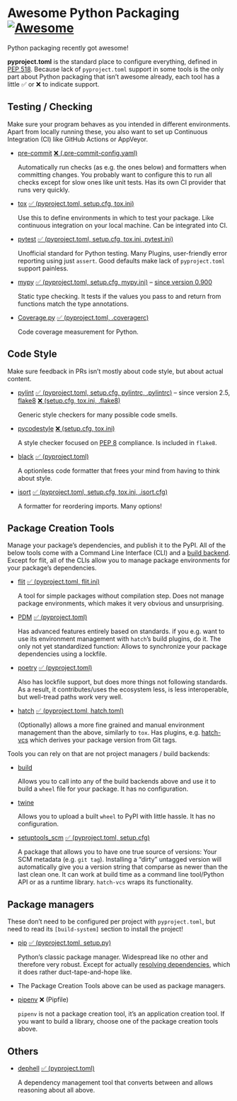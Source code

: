# Awesome Python Packaging [![Awesome](https://awesome.re/badge.svg)](https://awesome.re)

Python packaging recently got awesome!

**pyproject.toml** is the standard place to configure everything,
defined in [PEP 518](https://www.python.org/dev/peps/pep-0518).
Because lack of `pyproject.toml` support in some tools
is the only part about Python packaging that isn’t awesome already,
each tool has a little ✅ or ❌ to indicate support.

## Testing / Checking

Make sure your program behaves as you intended in different environments.
Apart from locally running these, you also want to set up Continuous Integration (CI) like GitHub Actions or AppVeyor.

- [pre-commit](https://pre-commit.com/)
  [❌ (.pre-commit-config.yaml)](https://github.com/pre-commit/pre-commit/issues/1165)

  Automatically run checks (as e.g. the ones below) and formatters when committing changes.
  You probably want to configure this to run all checks except for slow ones like unit tests.
  Has its own CI provider that runs very quickly.

- [tox](https://tox.readthedocs.io/)
  [✅ (pyproject.toml, setup.cfg, tox.ini)](https://tox.readthedocs.io/en/latest/example/basic.html#pyproject-toml-tox-legacy-ini)

  Use this to define environments in which to test your package.
  Like continuous integration on your local machine.
  Can be integrated into CI.

- [pytest](https://pytest.org/)
  [✅ (pyproject.toml, setup.cfg, tox.ini, pytest.ini)](https://docs.pytest.org/en/stable/customize.html#pyproject-toml)

  Unofficial standard for Python testing.
  Many Plugins, user-friendly error reporting using just `assert`.
  Good defaults make lack of `pyproject.toml` support painless.

- [mypy](http://mypy-lang.org/)
  [✅ (pyproject.toml, setup.cfg, mypy.ini)](https://mypy.readthedocs.io/en/stable/config_file.html#using-a-pyproject-toml-file)
  – [since version 0.900](https://mypy-lang.blogspot.com/2021/06/mypy-0900-released.html)

  Static type checking. It tests if the values you pass to
  and return from functions match the type annotations.

- [Coverage.py](https://coverage.readthedocs.io/)
  [✅ (pyproject.toml, .coveragerc)](https://coverage.readthedocs.io/en/latest/config.html#configuration-reference)

  Code coverage measurement for Python.

## Code Style

Make sure feedback in PRs isn’t mostly about code style, but about actual content.

- [pylint](https://www.pylint.org/)
  [✅ (pyproject.toml, setup.cfg, pylintrc, .pylintrc)](http://pylint.pycqa.org/en/latest/user_guide/run.html#command-line-options)
  – since version 2.5,  
  [flake8](http://flake8.pycqa.org/)
  [❌ (setup.cfg, tox.ini, .flake8)](https://gitlab.com/pycqa/flake8/issues/428)

  Generic style checkers for many possible code smells.

- [pycodestyle](http://pycodestyle.pycqa.org/)
  [❌ (setup.cfg, tox.ini)](https://github.com/PyCQA/pycodestyle/issues/813)

  A style checker focused on [PEP 8](https://www.python.org/dev/peps/pep-0008/) compliance.
  Is included in `flake8`.

- [black](https://black.readthedocs.io/)
  [✅ (pyproject.toml)](https://black.readthedocs.io/en/stable/pyproject_toml.html)

  A optionless code formatter that frees your mind from having to think about style.

- [isort](https://pypi.org/project/isort/)
  [✅ (pyproject.toml, setup.cfg, tox.ini, .isort.cfg)](https://github.com/timothycrosley/isort#configuring-isort)

  A formatter for reordering imports. Many options!

## Package Creation Tools

Manage your package’s dependencies, and publish it to the PyPI.
All of the below tools come with a Command Line Interface (CLI) and a
[build backend](https://peps.python.org/pep-0517/).
Except for flit, all of the CLIs allow you to manage package environments for your package’s dependencies.
  
- [flit](https://flit.readthedocs.io/)
  [✅ (pyproject.toml, flit.ini)](https://flit.readthedocs.io/en/latest/pyproject_toml.html)

  A tool for simple packages without compilation step.
  Does not manage package environments, which makes it very obvious and unsurprising.

- [PDM](https://pdm.fming.dev/latest/)
  [✅ (pyproject.toml)](https://pdm.fming.dev/latest/pyproject/pep621/)
  
  Has advanced features entirely based on standards.
  if you e.g. want to use its environment management with `hatch`’s build plugins, do it.
  The only not yet standardized function: Allows to synchronize your package dependencies using a lockfile.

- [poetry](https://poetry.eustace.io/)
  [✅ (pyproject.toml)](https://github.com/sdispater/poetry#the-pyprojecttoml-file)
  
  Also has lockfile support, but does more things not following standards.
  As a result, it contributes/uses the ecosystem less,
  is less interoperable, but well-tread paths work very well.
  
- [hatch](https://hatch.pypa.io/latest/)
  [✅ (pyproject.toml, hatch.toml)](https://hatch.pypa.io/latest/config/metadata/)

  (Optionally) allows a more fine grained and manual environment management than the above, similarly to `tox`.
  Has plugins, e.g. [hatch-vcs](https://pypi.org/project/hatch-vcs/) which derives your package version from Git tags.

Tools you can rely on that are not project managers / build backends:

- [build](https://pypa-build.readthedocs.io/en/stable/)

  Allows you to call into any of the build backends above and use it to build a `wheel` file for your package.
  It has no configuration.

- [twine](https://twine.readthedocs.io/)

  Allows you to upload a built `wheel` to PyPI with little hassle.
  It has no configuration.

- [setuptools_scm](https://pypi.org/project/setuptools-scm/)
  [✅ (pyproject.toml, setup.cfg)](https://github.com/pypa/setuptools_scm#pyprojecttoml-usage)
  
  A package that allows you to have one true source of versions: Your SCM metadata (e.g. `git tag`).
  Installing a “dirty” untagged version will automatically give you a version string that comparse as newer than the last clean one.
  It can work at build time as a command line tool/Python API or as a runtime library.
  `hatch-vcs` wraps its functionality.

## Package managers

These don’t need to be configured per project with `pyproject.toml`,
but need to read its `[build-system]` section to install the project!

- [pip](https://pip.pypa.io/)
  [✅ (pyproject.toml, setup.py)](https://pip.pypa.io/en/stable/reference/pip/#pep-517-and-518-support)

  Python’s classic package manager. Widespread like no other and therefore very robust.
  Except for actually [resolving dependencies](https://github.com/pypa/pip/issues/988),
  which it does rather duct-tape-and-hope like.

- The Package Creation Tools above can be used as package managers.
- [pipenv](https://docs.pipenv.org/)
  ❌ (Pipfile)
  
  `pipenv` is not a package creation tool, it’s an application creation tool.
  If you want to build a library, choose one of the package creation tools above.

## Others

- [dephell](https://github.com/dephell/dephell#readme)
  [✅ (pyproject.toml)](https://github.com/dephell/dephell#usage)

  A dependency management tool that converts between and allows reasoning about all above.
